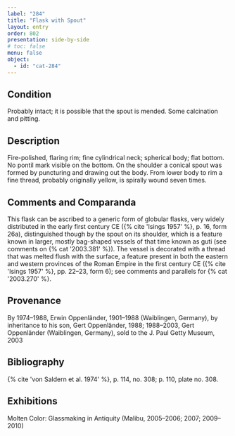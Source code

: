 ```yaml
---
label: "284"
title: "Flask with Spout"
layout: entry
order: 802
presentation: side-by-side
# toc: false
menu: false
object:
  - id: "cat-284"
---
```


## Condition

Probably intact; it is possible that the spout is mended. Some calcination and pitting.

## Description

Fire-polished, flaring rim; fine cylindrical neck; spherical body; flat bottom. No pontil mark visible on the bottom. On the shoulder a conical spout was formed by puncturing and drawing out the body. From lower body to rim a fine thread, probably originally yellow, is spirally wound seven times.

## Comments and Comparanda

This flask can be ascribed to a generic form of globular flasks, very widely distributed in the early first century CE ({% cite 'Isings 1957' %}, p. 16, form 26a), distinguished though by the spout on its shoulder, which is a feature known in larger, mostly bag-shaped vessels of that time known as guti (see comments on {% cat '2003.381' %}). The vessel is decorated with a thread that was melted flush with the surface, a feature present in both the eastern and western provinces of the Roman Empire in the first century CE ({% cite 'Isings 1957' %}, pp. 22–23, form 6); see comments and parallels for {% cat '2003.270' %}.

## Provenance

By 1974–1988, Erwin Oppenländer, 1901–1988 (Waiblingen, Germany), by inheritance to his son, Gert Oppenländer, 1988; 1988–2003, Gert Oppenländer (Waiblingen, Germany), sold to the J. Paul Getty Museum, 2003

## Bibliography

{% cite 'von Saldern et al. 1974' %}, p. 114, no. 308; p. 110, plate no. 308.

## Exhibitions

Molten Color: Glassmaking in Antiquity (Malibu, 2005–2006; 2007; 2009–2010)

